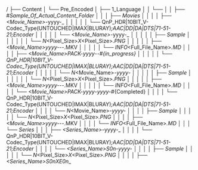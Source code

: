 /
├── Content
│   └── Pre_Encoded
│       ├── 1_Language
│       │   └── <Language>
│       │       ├── #_Sample_Of_Actual_Content_Folder
│       │       │   ├── Movies
│       │       │   │   ├── <Movie_Name>_-yyyy-_
│       │       │   │   │   └── QnP_HDR|10BIT_V-Codec_Type(UNTOUCHED|IMAX|BLURAY)_;_AAC|DD|DA|DTS|71-51-21_;_Encoder_
│       │       │   │   │       └── <Movie_Name>_-yyyy-_
│       │       │   │   │           ├── _Sample
│       │       │   │   │           │   └── N_<Pixel_Size>_X_<Pixel_Size>_.PNG
│       │       │   │   │           ├── <Movie_Name>_yyyy_---_.MKV
│       │       │   │   │           └── _INFO_<Full_File_Name>_.MD
│       │       │   │   ├── <Movie_Name>_PACK_-yyyy_-___-_#{in_progress}
│       │       │   │   │   └── QnP_HDR|10BIT_V-Codec_Type(UNTOUCHED|IMAX|BLURAY)_;_AAC|DD|DA|DTS|71-51-21_;_Encoder_
│       │       │   │   │       └── N_<Movie_Name>_-yyyy-_
│       │       │   │   │           ├── _Sample
│       │       │   │   │           │   └── N_<Pixel_Size>_X_<Pixel_Size>_.PNG
│       │       │   │   │           ├── <Movie_Name>_yyyy_---_.MKV
│       │       │   │   │           └── _INFO_<Full_File_Name>_.MD
│       │       │   │   └── <Movie_Name>_PACK_-yyyy_-_yyyy-_#{Completed}
│       │       │   │       └── QnP_HDR|10BIT_V-Codec_Type(UNTOUCHED|IMAX|BLURAY)_;_AAC|DD|DA|DTS|71-51-21_;_Encoder_
│       │       │   │           └── N_<Movie_Name>_-yyyy-_
│       │       │   │               ├── _Sample
│       │       │   │               │   └── N_<Pixel_Size>_X_<Pixel_Size>_.PNG
│       │       │   │               ├── <Movie_Name>_yyyy_---_.MKV
│       │       │   │               └── _INFO_<Full_File_Name>_.MD
│       │       │   └── Series
│       │       │       ├── <Series_Name>_-yyyy-_
│       │       │       │   └── QnP_HDR|10BIT_V-Codec_Type(UNTOUCHED|IMAX|BLURAY)_;_AAC|DD|DA|DTS|71-51-21_;_Encoder_
│       │       │       │       └── <Series_Name>_S0n_-yyyy-_
│       │       │       │           ├── _Sample
│       │       │       │           │   └── N_<Pixel_Size>_X_<Pixel_Size>_.PNG
│       │       │       │           ├── <Series_Name>_S0nXE0n___<Title>___---_.MKV
│       │       │       │           └── _INFO_<Full_File_Name>_.MD
│       │       │       ├── <Series_Name>_PACK_-yyyy_-___-_#{in_progress}
│       │       │       │   └── QnP_HDR|10BIT_V-Codec_Type(UNTOUCHED|IMAX|BLURAY)_;_AAC|DD|DA|DTS|71-51-21_;_Encoder_
│       │       │       │       └── <Series_Name>_S0n_-yyyy-_
│       │       │       │           ├── _Sample
│       │       │       │           │   └── N_<Pixel_Size>_X_<Pixel_Size>_.PNG
│       │       │       │           ├── <Series_Name>_S0nXE0n___<Title>___---_.MKV
│       │       │       │           └── _INFO_<Full_File_Name>_.MD
│       │       │       └── <Series_Name>_PACK_-yyyy_-_yyyy-_#{Completed}
│       │       │           └── QnP_HDR|10BIT_V-Codec_Type(UNTOUCHED|IMAX|BLURAY)_;_AAC|DD|DA|DTS|71-51-21_;_Encoder_
│       │       │               └── <Series_Name>_S0n_-yyyy-_
│       │       │                   ├── _Sample
│       │       │                   │   └── N_<Pixel_Size>_X_<Pixel_Size>_.PNG
│       │       │                   ├── <Series_Name>_S0nXE0n___<Title>___---_.MKV
│       │       │                   └── _INFO_<Full_File_Name>_.MD
│       │       ├── Anime
│       │       │   ├── Movie
│       │       │   │   ├── Dubbed
│       │       │   │   └── Subbed
│       │       │   └── Series
│       │       │       ├── Dubbed
│       │       │       └── Subbed
│       │       ├── Cartoon
│       │       │   ├── Movie
│       │       │   │   ├── Dubbed
│       │       │   │   └── Subbed
│       │       │   └── Series
│       │       │       ├── Dubbed
│       │       │       └── Subbed
│       │       ├── Movie
│       │       └── Series
│       ├── 2_Industry_Of_Origin
│       │   └── <Industry_Of_Origin>
│       │       └── <Language>
│       ├── 3_OTT_Of_Origin
│       │   └── <OTT_Of_Origin>
│       │       └── <Language>
│       ├── 4_Channel_Of_Origin
│       │   └── <Channel_Of_Origin>
│       │       └── <Language>
│       ├── 5_Country_Of_Origin
│       │   └── <Country_Of_Origin>
│       │       ├── <Channel_Of_Origin>
│       │       │   └── <Channel_Of_Origin>
│       │       │       └── <Language>
│       │       ├── <Industry_of_origin>
│       │       │   └── <Industry_Of_Origin>
│       │       │       └── <Language>
│       │       ├── <Language>
│       │       └── <OTT_Of_Origin>
│       │           └── <OTT_Of_Origin>
│       │               └── <Language>
│       ├── _Data
│       │   ├── #_Sample_Of_Actual_Content_Folder
│       │   │   ├── Movie
│       │   │   │   ├── <Movie_Name>_-yyyy-_
│       │   │   │   │   ├── _Posters
│       │   │   │   │   │   └── <Type>
│       │   │   │   │   │       └── N_<Aspect_Ratio>_<Pixel_Size>_X_<Pixel_Size>_.PNG
│       │   │   │   │   └── _Read_Me_.MD
│       │   │   │   ├── <Movie_Name>_PACK_-yyyy_-___-_#{in_progress}
│       │   │   │   │   └── N_<Movie_Name>_-yyyy-_
│       │   │   │   │       ├── _Posters
│       │   │   │   │       │   └── <Type>
│       │   │   │   │       │       └── N_<Aspect_Ratio>_<Pixel_Size>_X_<Pixel_Size>_.PNG
│       │   │   │   │       └── _Read_Me_.MD
│       │   │   │   └── <Movie_Name>_PACK_-yyyy_-_yyyy-_#{Completed}
│       │   │   │       └── N_<Movie_Name>_-yyyy-_
│       │   │   │           ├── _Posters
│       │   │   │           │   └── <Type>
│       │   │   │           │       └── N_<Aspect_Ratio>_<Pixel_Size>_X_<Pixel_Size>_.PNG
│       │   │   │           └── _Read_Me_.MD
│       │   │   └── Series
│       │   │       ├── <Series_Name>_-yyyy-_
│       │   │       │   ├── _Posters
│       │   │       │   │   └── <Type>
│       │   │       │   │       └── S0n
│       │   │       │   │           └── N_<Aspect_Ratio>_<Pixel_Size>_X_<Pixel_Size>_.PNG
│       │   │       │   └── _Read_me_.MD
│       │   │       ├── <Series_Name>_PACK_-yyyy_-___-_#{in_progress}
│       │   │       │   └── <Series_Name>_S0n_-yyyy-_
│       │   │       │       ├── _Posters
│       │   │       │       │   └── <Type>
│       │   │       │       │       └── S0n
│       │   │       │       │           └── N_<Aspect_Ratio>_<Pixel_Size>_X_<Pixel_Size>_.PNG
│       │   │       │       └── _Read_me_.MD
│       │   │       └── <Series_Name>_PACK_-yyyy_-_yyyy-_#{Completed}
│       │   │           └── <Series_Name>_S0n_-yyyy-_
│       │   │               ├── _Posters
│       │   │               │   └── <Type>
│       │   │               │       └── S0n
│       │   │               │           └── N_<Aspect_Ratio>_<Pixel_Size>_X_<Pixel_Size>_.PNG
│       │   │               └── _Read_me_.MD
│       │   ├── Anime
│       │   │   ├── Movie
│       │   │   └── Series
│       │   ├── Cartoon
│       │   │   ├── Movie
│       │   │   └── Series
│       │   ├── Movie
│       │   └── Series
│       └── _OST_,_Audio_&_Subtitle
│           ├── #_Sample_Of_Actual_Content_Folder
│           │   ├── Movies
│           │   │   ├── <Movie_Name>_-yyyy-_
│           │   │   │   ├── 1_Sound_Tracks
│           │   │   │   │   └── <Language>
│           │   │   │   │       ├── N_<S_T_Name>_.MP3_.AAC_.FLAC
│           │   │   │   │       └── _Read_Me_.MD
│           │   │   │   ├── 2_Sound_Effects
│           │   │   │   │   ├── N_<S_E_Name>_.MP3_.AAC_.FLAC
│           │   │   │   │   └── _Read_Me_.MD
│           │   │   │   ├── 3_Audio_Tracks_#_if_hav_dub_audios_4_content
│           │   │   │   │   └── <Language>
│           │   │   │   │       ├── 1_O_D_
│           │   │   │   │       ├── 2_F_D_
│           │   │   │   │       └── <Type>
│           │   │   │   │           ├── <Movie_Name>_yyyy_.MP3_.AAC_.FLAC
│           │   │   │   │           └── _Read_Me_.MD
│           │   │   │   └── _Subtitles
│           │   │   │       └── <Language>
│           │   │   │           └── <Type>
│           │   │   │               ├── <Movie_Name>_yyyy_.SRT
│           │   │   │               └── _Read_Me_.MD
│           │   │   ├── <Movie_Name>_PACK_-yyyy_-___-_#{in_progress}
│           │   │   │   └── N_<Movie_Name>_-yyyy-_
│           │   │   │       ├── 1_Sound_Tracks
│           │   │   │       │   └── <Language>
│           │   │   │       │       ├── N_<S_T_Name>_.MP3_.AAC_.FLAC
│           │   │   │       │       └── _Read_Me_.MD
│           │   │   │       ├── 2_Sound_Effects
│           │   │   │       │   ├── N_<S_E_Name>_.MP3_.AAC_.FLAC
│           │   │   │       │   └── _Read_Me_.MD
│           │   │   │       ├── 3_Audio_Tracks_#_if_hav_dub_audios_4_content
│           │   │   │       │   └── <Language>
│           │   │   │       │       ├── 1_O_D_
│           │   │   │       │       ├── 2_F_D_
│           │   │   │       │       └── <Type>
│           │   │   │       │           ├── <Movie_Name>_yyyy_.MP3_.AAC_.FLAC
│           │   │   │       │           └── _Read_Me_.MD
│           │   │   │       └── _Subtitles
│           │   │   │           └── <Language>
│           │   │   │               └── <Type>
│           │   │   │                   ├── <Movie_Name>_yyyy_.SRT
│           │   │   │                   └── _Read_Me_.MD
│           │   │   └── <Movie_Name>_PACK_-yyyy_-_yyyy-_#{Completed}
│           │   │       └── N_<Movie_Name>_-yyyy-_
│           │   │           ├── 1_Sound_Tracks
│           │   │           │   └── <Language>
│           │   │           │       ├── N_<S_T_Name>_.MP3_.AAC_.FLAC
│           │   │           │       └── _Read_Me_.MD
│           │   │           ├── 2_Sound_Effects
│           │   │           │   ├── N_<S_E_Name>_.MP3_.AAC_.FLAC
│           │   │           │   └── _Read_Me_.MD
│           │   │           ├── 3_Audio_Tracks_#_if_hav_dub_audios_4_content
│           │   │           │   └── <Language>
│           │   │           │       ├── 1_O_D_
│           │   │           │       ├── 2_F_D_
│           │   │           │       └── <Type>
│           │   │           │           ├── <Movie_Name>_yyyy_.MP3_.AAC_.FLAC
│           │   │           │           └── _Read_Me_.MD
│           │   │           └── _Subtitles
│           │   │               └── <Language>
│           │   │                   └── <Type>
│           │   │                       ├── <Movie_Name>_yyyy_.SRT
│           │   │                       └── _Read_Me_.MD
│           │   └── Series
│           │       ├── <Series_Name>_-yyyy-_
│           │       │   ├── 1_Sound_Tracks
│           │       │   │   └── <Language>
│           │       │   │       └── E0n
│           │       │   │           ├── N_<S_T_Name>_.MP3_.AAC_.FLAC
│           │       │   │           └── _Read_Me_.MD
│           │       │   ├── 2_Sound_Effects
│           │       │   │   └── <Language>
│           │       │   │       └── E0n
│           │       │   │           ├── N_<S_E_Name>_.MP3_.AAC_.FLAC
│           │       │   │           └── _Read_Me_.MD
│           │       │   ├── 3_Audio_Tracks_#_if_hav_dub_audios_4_content
│           │       │   │   └── <Language>
│           │       │   │       ├── 1_O_D_
│           │       │   │       ├── 2_F_D_
│           │       │   │       └── <Type>
│           │       │   │           ├── <Series_Name>_S0nXE0n___<Title>___.MP3_.AAC_.FLAC
│           │       │   │           └── _Read_Me_.MD
│           │       │   └── _Subtitles
│           │       │       └── <Language>
│           │       │           └── <Type>
│           │       │               ├── <Series_Name>_S0nXE0n___<Title>___.SRT
│           │       │               └── _Read_Me_.MD
│           │       ├── <Series_Name>_PACK_-yyyy_-___-_#{in_progress}
│           │       │   ├── 1_Sound_Tracks
│           │       │   │   └── <Language>
│           │       │   │       └── S0n
│           │       │   │           └── E0n
│           │       │   │               ├── N_<S_T_Name>_.MP3_.AAC_.FLAC
│           │       │   │               └── _Read_Me_.MD
│           │       │   ├── 2_Sound_Effects
│           │       │   │   └── <Language>
│           │       │   │       └── S0n
│           │       │   │           └── E0n
│           │       │   │               ├── N_<S_E_Name>_.MP3_.AAC_.FLAC
│           │       │   │               └── _Read_Me_.MD
│           │       │   ├── 3_Audio_Tracks_#_if_hav_dub_audios_4_content
│           │       │   │   └── <Language>
│           │       │   │       ├── 1_O_D_
│           │       │   │       ├── 2_F_D_
│           │       │   │       └── <Type>
│           │       │   │           ├── <Series_Name>_S0nXE0n___<Title>___.MP3_.AAC_.FLAC
│           │       │   │           └── _Read_Me_.MD
│           │       │   └── _Subtitles
│           │       │       └── <Language>
│           │       │           └── <Type>
│           │       │               ├── <Series_Name>_S0nXE0n___<Title>___.SRT
│           │       │               └── _Read_Me_.MD
│           │       └── <Series_Name>_PACK_-yyyy_-_yyyy-_#{Completed}
│           │           ├── 1_Sound_Tracks
│           │           │   └── <Language>
│           │           │       └── S0n
│           │           │           └── E0n
│           │           │               ├── N_<S_T_Name>_.MP3_.AAC_.FLAC
│           │           │               └── _Read_Me_.MD
│           │           ├── 2_Sound_Effects
│           │           │   └── <Language>
│           │           │       └── S0n
│           │           │           └── E0n
│           │           │               ├── N_<S_E_Name>_.MP3_.AAC_.FLAC
│           │           │               └── _Read_Me_.MD
│           │           ├── 3_Audio_Tracks_#_if_hav_dub_audios_4_content
│           │           │   └── <Language>
│           │           │       ├── 1_O_D_
│           │           │       ├── 2_F_D_
│           │           │       └── <Type>
│           │           │           ├── <Series_Name>_S0nXE0n___<Title>___.MP3_.AAC_.FLAC
│           │           │           └── _Read_Me_.MD
│           │           └── _Subtitles
│           │               └── <Language>
│           │                   └── <Type>
│           │                       ├── <Series_Name>_S0nXE0n___<Title>___.SRT
│           │                       └── _Read_Me_.MD
│           ├── Anime
│           │   ├── Movie
│           │   └── Series
│           ├── Cartoon
│           │   ├── Movie
│           │   └── Series
│           ├── Movie
│           └── Series
├── #,_A-Z.zip
├── Content_V-1.1.zip
└── README.md

204 directories, 81 files
